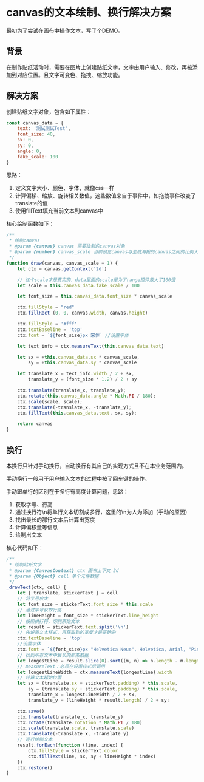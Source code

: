 # canvas的文本绘制、换行解决方案

最初为了尝试在画布中操作文本，写了个[DEMO](https://github.com/007sair/canvas_text/)。

## 背景

在制作贴纸活动时，需要在图片上创建贴纸文字，文字由用户输入、修改，再被添加到对应位置。且文字可变色、拖拽、缩放功能。

## 解决方案

创建贴纸文字对象，包含如下属性：

```js
const canvas_data = {
	text: '测试测试Test',
	font_size: 40,
	sx: 0,
	sy: 0,
	angle: 0,
	fake_scale: 100
}
```

思路：

1. 定义文字大小、颜色、字体，就像css一样
2. 计算偏移、缩放、旋转相关数值，这些数值来自于事件中，如拖拽事件改变了translate的值
3. 使用fillText填充当前文本到canvas中

核心绘制函数如下：

```js
/**
 * 绘制canvas
 * @param {canvas} canvas 需要绘制的canvas对象
 * @param {number} canvas_scale 当前预览canvas与生成海报的canvas之间的比例大小
 */
function draw(canvas, canvas_scale = 1) {
    let ctx = canvas.getContext('2d')

    // 这个scale才是真实的，data里面的scale是为了range控件放大了100倍
    let scale = this.canvas_data.fake_scale / 100

    let font_size = this.canvas_data.font_size * canvas_scale

    ctx.fillStyle = "red"
    ctx.fillRect (0, 0, canvas.width, canvas.height)

    ctx.fillStyle = '#fff'
    ctx.textBaseline = 'top'
    ctx.font = `${font_size}px 宋体` //设置字体

    let text_info = ctx.measureText(this.canvas_data.text)

    let sx = +this.canvas_data.sx * canvas_scale,
        sy = +this.canvas_data.sy * canvas_scale

    let translate_x = text_info.width / 2 + sx,
        translate_y = (font_size * 1.2) / 2 + sy

    ctx.translate(translate_x, translate_y);
    ctx.rotate(this.canvas_data.angle * Math.PI / 180);
    ctx.scale(scale, scale);
    ctx.translate(-translate_x, -translate_y);
    ctx.fillText(this.canvas_data.text, sx, sy);

    return canvas
}
```

## 换行

本换行只针对手动换行，自动换行有其自己的实现方式且不在本业务范围内。

手动换行一般用于用户输入文本的过程中按了回车键的操作。

手动跟单行的区别在于多行有高度计算问题，思路：

1. 获取字号、行高
2. 通过换行符\n将单行文本切割成多行，这里的\n为人为添加（手动的原因）
3. 找出最长的那行文本后计算出宽度
4. 计算偏移量等信息
5. 绘制出文本

核心代码如下：

```js
/**
 * 绘制贴纸文字
 * @param {CanvasContext} ctx 画布上下文 2d
 * @param {Object} cell 单个元件数据
 */
_drawText(ctx, cell) {
    let { translate, stickerText } = cell
    // 将字号放大
    let font_size = stickerText.font_size * this.scale
    // 通过字号获取行高
    let lineHeight = font_size * stickerText.line_height
    // 按照换行符，切割原始文本
    let result = stickerText.text.split('\n')
    // 先设置文本样式，再获取到的宽度才是正确的
    ctx.textBaseline = 'top'
    //设置字体
    ctx.font = `${font_size}px "Helvetica Neue", Helvetica, Arial, "PingFang SC", "Hiragino Sans GB", "Heiti SC", "Microsoft YaHei", "WenQuanYi Micro Hei", sans-serif` 
    // 找到所有文本中最长的那条数据
    let longestLine = result.slice(0).sort((m, n) => n.length - m.length)[0]
    // measureText：必须在设置样式后调用
    let longestLineWidth = ctx.measureText(longestLine).width
    // 计算文本起始位置
    let sx = (translate.sx + stickerText.padding) * this.scale,
        sy = (translate.sy + stickerText.padding) * this.scale,
        translate_x = longestLineWidth / 2 + sx,
        translate_y = (lineHeight * result.length) / 2 + sy;

    ctx.save()
    ctx.translate(translate_x, translate_y)
    ctx.rotate(translate.rotation * Math.PI / 180)
    ctx.scale(translate.scale, translate.scale)
    ctx.translate(-translate_x, -translate_y)
    // 逐行绘制文本
    result.forEach(function (line, index) {
        ctx.fillStyle = stickerText.color
        ctx.fillText(line, sx, sy + lineHeight * index)
    })
    ctx.restore()
}
```
